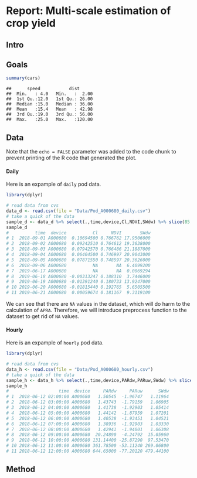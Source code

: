 Report: Multi-scale estimation of crop yield
================

## Intro

## Goals

``` r
summary(cars)
```

    ##      speed           dist       
    ##  Min.   : 4.0   Min.   :  2.00  
    ##  1st Qu.:12.0   1st Qu.: 26.00  
    ##  Median :15.0   Median : 36.00  
    ##  Mean   :15.4   Mean   : 42.98  
    ##  3rd Qu.:19.0   3rd Qu.: 56.00  
    ##  Max.   :25.0   Max.   :120.00

## Data

Note that the `echo = FALSE` parameter was added to the code chunk to
prevent printing of the R code that generated the plot.

#### Daily

Here is an expample of `daily` pod data.

``` r
library(dplyr)

# read data from cvs
data_d <- read.csv(file = "Data/Pod_A000680_daily.csv")
# take a quick of the data 
sample_d <- data_d %>% select(.,time,device,Cl,NDVI,SWdw) %>% slice(85:95)
sample_d
#          time  device          Cl     NDVI       SWdw
# 1  2018-09-01 A000680  0.10694500 0.766762 17.9506000
# 2  2018-09-02 A000680  0.09242510 0.764612 19.3638000
# 3  2018-09-03 A000680  0.07942570 0.766486 21.1887000
# 4  2018-09-04 A000680  0.06404500 0.746997 20.9043000
# 5  2018-09-05 A000680  0.07871550 0.748597 20.3626000
# 6  2018-09-06 A000680          NA       NA  6.4099200
# 7  2019-06-17 A000680          NA       NA  0.0069294
# 8  2019-06-18 A000680 -0.00313247 0.188310  3.7446000
# 9  2019-06-19 A000680 -0.01391240 0.180733 13.9247000
# 10 2019-06-20 A000680 -0.01815440 0.192765  5.6505500
# 11 2019-06-21 A000680  0.00059674 0.181167  9.3119100
```

We can see that there are `NA` values in the dataset, which will do harm
to the calculation of `APRA`. Therefore, we will introduce preprocess
function to the dataset to get rid of `NA` values.

#### Hourly

Here is an expample of `hourly` pod data.

``` r
library(dplyr)

# read data from cvs
data_h <- read.csv(file = "Data/Pod_A000680_hourly.csv")
# take a quick of the data 
sample_h <- data_h %>% select(.,time,device,PARdw,PARuw,SWdw) %>% slice(85:95)
sample_h
#                   time  device     PARdw     PARuw      SWdw
# 1  2018-06-12 02:00:00 A000680   1.50545  -1.96747   1.11964
# 2  2018-06-12 03:00:00 A000680   1.43743  -1.79159   1.06905
# 3  2018-06-12 04:00:00 A000680   1.41738  -1.92903   1.05414
# 4  2018-06-12 05:00:00 A000680   1.44142  -1.87959   1.07201
# 5  2018-06-12 06:00:00 A000680   1.40538  -1.93451   1.04521
# 6  2018-06-12 07:00:00 A000680   1.38936  -1.92903   1.03330
# 7  2018-06-12 08:00:00 A000680   1.42941  -1.94001   1.06308
# 8  2018-06-12 09:00:00 A000680  20.24890  -4.24792  15.05960
# 9  2018-06-12 10:00:00 A000680 131.14400 -25.87290  97.53470
# 10 2018-06-12 11:00:00 A000680 361.78500 -53.11240 269.06800
# 11 2018-06-12 12:00:00 A000680 644.65000 -77.20120 479.44100
```

## Method
